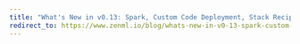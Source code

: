 ```yaml
---
title: "What's New in v0.13: Spark, Custom Code Deployment, Stack Recipes, and More"
redirect_to: https://www.zenml.io/blog/whats-new-in-v0-13-spark-custom-code-deployment-stack-recipes-and-more
---
```

